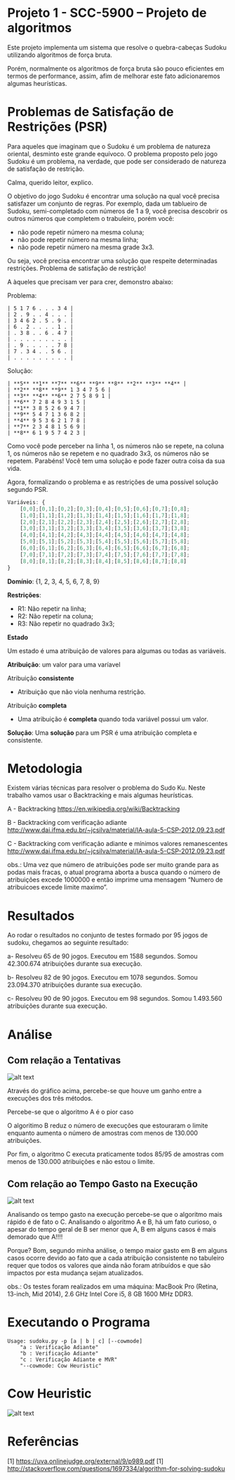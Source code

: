 # Projeto 1 - SCC-5900  – Projeto de algoritmos
Este projeto implementa um sistema que resolve o quebra-cabeças Sudoku utilizando algoritmos de força bruta. 

Porém, normalmente os algoritmos de força bruta são pouco eficientes em termos de performance, assim, afim de melhorar este fato adicionaremos algumas heurísticas.

# Problemas de Satisfação de Restrições (PSR)
Para aqueles que imaginam que o Sudoku é um problema de natureza oriental, desminto este grande equívoco. O problema proposto pelo jogo Sudoku é um problema, na verdade, que pode ser considerado de natureza de satisfação de restrição.

Calma, querido leitor, explico.

O objetivo do jogo Sudoku é encontrar uma solução na qual você precisa satisfazer um conjunto de regras.
Por exemplo, dada um tablueiro de Sudoku, semi-completado com números de 1 a 9, você precisa descobrir os outros números que completem o trabuleiro, porém você:
* não pode repetir número na mesma coluna;
* não pode repetir número na mesma linha;
* não pode repetir número na mesma grade 3x3. 

Ou seja, você precisa encontrar uma solução que respeite determinadas restrições. Problema de satisfação de restrição!

A àqueles que precisam ver para crer, demonstro abaixo:

Problema:
```
| 5 1 7 6 . . . 3 4 |
| 2 . 9 . . 4 . . . |
| 3 4 6 2 . 5 . 9 . |
| 6 . 2 . . . . 1 . |
| . 3 8 . . 6 . 4 7 |
| . . . . . . . . . |
| . 9 . . . . . 7 8 |
| 7 . 3 4 . . 5 6 . |
| . . . . . . . . . |
```
Solução:
```
| **5** **1** **7** **6** **9** **8** **2** **3** **4** |
| **2** **8** **9** 1 3 4 7 5 6 |
| **3** **4** **6** 2 7 5 8 9 1 |
| **6** 7 2 8 4 9 3 1 5 |
| **1** 3 8 5 2 6 9 4 7 |
| **9** 5 4 7 1 3 6 8 2 |
| **4** 9 5 3 6 2 1 7 8 |
| **7** 2 3 4 8 1 5 6 9 |
| **8** 6 1 9 5 7 4 2 3 |
```

Como você pode perceber na linha 1, os números não se repete, na coluna 1, os números não se repetem e no quadrado 3x3, os números não se repetem. Parabéns! Você tem uma solução e pode fazer outra coisa da sua vida.

Agora, formalizando o problema e as restrições de uma possível solução segundo PSR.
```javascript
Variáveis: {
    [0,0];[0,1];[0,2];[0,3];[0,4];[0,5];[0,6];[0,7];[0,8];
    [1,0];[1,1];[1,2];[1,3];[1,4];[1,5];[1,6];[1,7];[1,8];
    [2,0];[2,1];[2,2];[2,3];[2,4];[2,5];[2,6];[2,7];[2,8];
    [3,0];[3,1];[3,2];[3,3];[3,4];[3,5];[3,6];[3,7];[3,8];
    [4,0];[4,1];[4,2];[4,3];[4,4];[4,5];[4,6];[4,7];[4,8];
    [5,0];[5,1];[5,2];[5,3];[5,4];[5,5];[5,6];[5,7];[5,8];
    [6,0];[6,1];[6,2];[6,3];[6,4];[6,5];[6,6];[6,7];[6,8];
    [7,0];[7,1];[7,2];[7,3];[7,4];[7,5];[7,6];[7,7];[7,8];
    [8,0];[8,1];[8,2];[8,3];[8,4];[8,5];[8,6];[8,7];[8,8]
}
```

**Domínio**: {1, 2, 3, 4, 5, 6, 7, 8, 9}

**Restrições**:
* R1: Não repetir na linha;
* R2: Não repetir na coluna;
* R3: Não repetir no quadrado 3x3;

**Estado**

Um estado é uma atribuição de valores para algumas ou todas as variáveis.

**Atribuição**: um valor para uma varíavel

Atribuição **consistente**
* Atribuição que não viola nenhuma restrição. 

Atribuição **completa**
* Uma atribuição é **completa** quando toda variável possui um valor. 

**Solução**: Uma **solução** para um PSR é uma atribuição completa e consistente.

# Metodologia

Existem várias técnicas para resolver o problema do Sudo Ku. Neste trabalho vamos usar o Backtracking e mais algumas heurísticas.

A - Backtracking
https://en.wikipedia.org/wiki/Backtracking

B - Backtracking com verificação adiante
http://www.dai.ifma.edu.br/~jcsilva/material/IA-aula-5-CSP-2012.09.23.pdf

C - Backtracking com verificação adiante e mínimos valores remanescentes
http://www.dai.ifma.edu.br/~jcsilva/material/IA-aula-5-CSP-2012.09.23.pdf

obs.: Uma vez que número de atribuições pode ser muito grande para as podas mais fracas, o atual programa aborta a busca quando o número de atribuições excede 1000000 e então imprime uma mensagem “Numero de atribuicoes excede limite maximo”.

# Resultados

Ao rodar o resultados no conjunto de testes formado por 95 jogos de sudoku, chegamos ao seguinte resultado:

a- Resolveu 65 de 90 jogos. Executou em 1588 segundos. Somou 42.300.674 atribuições durante sua execução.

b- Resolveu 82 de 90 jogos. Executou em 1078 segundos. Somou 23.094.370 atribuições durante sua execução.

c- Resolveu 90 de 90 jogos. Executou em 98 segundos. Somou 1.493.560 atribuições durante sua execução.

# Análise

## Com relação a Tentativas

![alt text](https://github.com/DaniloOliveira28/Sudoku/blob/master/Data/histograma_tempo.png "Histograma de Tempo")

Através do gráfico acima, percebe-se que houve um ganho entre a execuções dos três métodos.

Percebe-se que o algoritmo A é o pior caso 

O algoritimo B reduz o número de execuções que estouraram o limite enquanto aumenta o número de amostras com menos de 130.000 atribuições.

Por fim, o algoritmo C executa praticamente todos 85/95 de amostras com menos de 130.000 atribuições e não estou o limite.

## Com relação ao Tempo Gasto na Execução

![alt text](https://github.com/DaniloOliveira28/Sudoku/blob/master/Data/histograma_atribuicoes.jpg "Histograma de Atribuições")

Analisando os tempo gasto na execução percebe-se que o algoritmo mais rápido é de fato o C. Analisando o algoritmo A e B, há um fato curioso, o apesar do tempo geral de B ser menor que A, B em alguns casos é mais demorado que A!!!!


Porque? Bom, segundo minha análise, o tempo maior gasto em B em alguns casos ocorre devido ao fato que a cada atribuição consistente no tabuleiro requer que todos os valores que ainda não foram atribuídos e que são impactos por esta mudança sejam atualizados.

obs.: Os testes foram realizados em uma máquina:
MacBook Pro (Retina, 13-inch, Mid 2014), 2.6 GHz Intel Core i5, 8 GB 1600 MHz DDR3.


# Executando o Programa

    Usage: sudoku.py -p [a | b | c] [--cowmode]
        "a : Verificação Adiante"
        "b : Verificação Adiante"
        "c : Verificação Adiante e MVR"
        "--cowmode: Cow Heuristic"

# Cow Heuristic

![alt text](https://github.com/DaniloOliveira28/Sudoku/blob/master/Data/cow.jpg "Cow Heuristic")



# Referências
[1] https://uva.onlinejudge.org/external/9/p989.pdf
[1] http://stackoverflow.com/questions/1697334/algorithm-for-solving-sudoku
